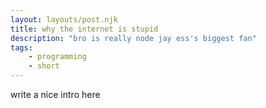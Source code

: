 ```yaml
---
layout: layouts/post.njk
title: why the internet is stupid
description: "bro is really node jay ess's biggest fan"
tags:
    - programming
    - short
---
```

write a nice intro here